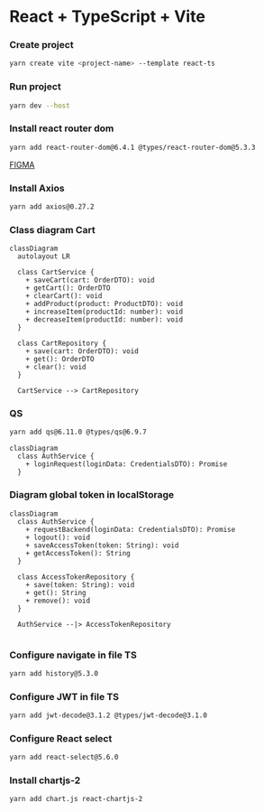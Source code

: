 # React + TypeScript + Vite

### Create project
```bash
yarn create vite <project-name> --template react-ts
```
### Run project
```bash
yarn dev --host
```
### Install react router dom
```bash
yarn add react-router-dom@6.4.1 @types/react-router-dom@5.3.3
``` 
[FIGMA](https://www.figma.com/file/ZrGNVNG0kZL6txDv4G8P6s/DSCommerce?type=design&node-id=5-130&mode=design&t=g2WkpiFEtJhXMhai-0)

### Install Axios
```bash
yarn add axios@0.27.2
```

### Class diagram Cart
```mermaid
classDiagram
  autolayout LR

  class CartService {
    + saveCart(cart: OrderDTO): void
    + getCart(): OrderDTO
    + clearCart(): void
    + addProduct(product: ProductDTO): void
    + increaseItem(productId: number): void
    + decreaseItem(productId: number): void
  }

  class CartRepository {
    + save(cart: OrderDTO): void
    + get(): OrderDTO
    + clear(): void
  }

  CartService --> CartRepository

```

### QS

```bash
yarn add qs@6.11.0 @types/qs@6.9.7
```

```mermaid
classDiagram
  class AuthService {
    + loginRequest(loginData: CredentialsDTO): Promise
  }

```
### Diagram global token in localStorage

```mermaid
classDiagram
  class AuthService {
    + requestBackend(loginData: CredentialsDTO): Promise
    + logout(): void
    + saveAccessToken(token: String): void
    + getAccessToken(): String
  }

  class AccessTokenRepository {
    + save(token: String): void
    + get(): String
    + remove(): void
  }

  AuthService --|> AccessTokenRepository


```

### Configure navigate in file TS
```bash
yarn add history@5.3.0
```

### Configure JWT in file TS
```bash
yarn add jwt-decode@3.1.2 @types/jwt-decode@3.1.0
```

### Configure React select
```bash
yarn add react-select@5.6.0
```

### Install chartjs-2
```bash
yarn add chart.js react-chartjs-2
```